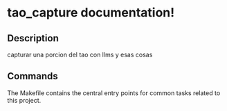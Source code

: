 # tao_capture documentation!

## Description

capturar una porcion del tao con llms y esas cosas

## Commands

The Makefile contains the central entry points for common tasks related to this project.

